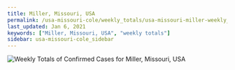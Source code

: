 ```yaml
---
title: Miller, Missouri, USA
permalink: /usa-missouri-cole/weekly_totals/usa-missouri-miller-weekly_totals.html
last_updated: Jan 6, 2021
keywords: ["Miller, Missouri, USA", "weekly totals"]
sidebar: usa-missouri-cole_sidebar
---
```


![Weekly Totals of Confirmed Cases for Miller, Missouri, USA](/covid_tracker/images/graphs/usa-missouri-miller-weekly_totals_graph.png)
